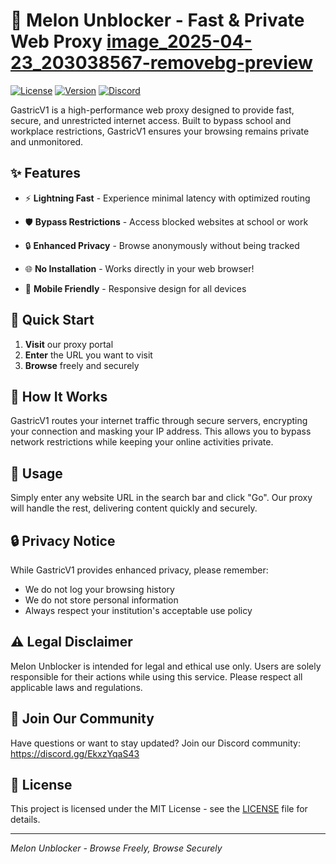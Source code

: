 # 🚀 Melon Unblocker - Fast & Private Web Proxy   [image_2025-04-23_203038567-removebg-preview](https://github.com/user-attachments/assets/4222ccab-fc87-4ffb-8280-cf0c9cc3f5dd)
[![License](https://img.shields.io/badge/license-MIT-blue.svg)](LICENSE)
[![Version](https://img.shields.io/badge/version-1.0.0-brightgreen.svg)]()
[![Discord](https://img.shields.io/discord/your-discord-server-id?logo=discord)](https://discord.gg/EkxzYqaS43)

GastricV1 is a high-performance web proxy designed to provide fast, secure, and unrestricted internet access. Built to bypass school and workplace restrictions, GastricV1 ensures your browsing remains private and unmonitored.

## ✨ Features

- ⚡ **Lightning Fast** - Experience minimal latency with optimized routing
- 🛡️ **Bypass Restrictions** - Access blocked websites at school or work
- 🔒 **Enhanced Privacy** - Browse anonymously without being tracked
- 🌐 **No Installation** - Works directly in your web browser!

- 📱 **Mobile Friendly** - Responsive design for all devices

## 🚀 Quick Start

1. **Visit** our proxy portal
2. **Enter** the URL you want to visit
3. **Browse** freely and securely

## 🔧 How It Works

GastricV1 routes your internet traffic through secure servers, encrypting your connection and masking your IP address. This allows you to bypass network restrictions while keeping your online activities private.

## 📝 Usage

Simply enter any website URL in the search bar and click "Go". Our proxy will handle the rest, delivering content quickly and securely.

## 🔒 Privacy Notice

While GastricV1 provides enhanced privacy, please remember:
- We do not log your browsing history
- We do not store personal information
- Always respect your institution's acceptable use policy

## ⚠️ Legal Disclaimer

Melon Unblocker is intended for legal and ethical use only. Users are solely responsible for their actions while using this service. Please respect all applicable laws and regulations.

## 🤝 Join Our Community

Have questions or want to stay updated? Join our Discord community:
https://discord.gg/EkxzYqaS43

## 📜 License

This project is licensed under the MIT License - see the [LICENSE](LICENSE) file for details.

---

*Melon Unblocker - Browse Freely, Browse Securely*
